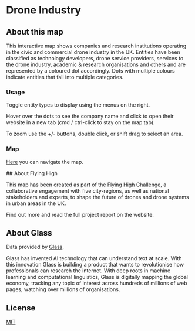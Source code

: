 # Drone Industry

## About this map

This interactive map shows companies and research institutions operating in the civic and commercial drone industry in the UK. Entities have been classified as technology developers, drone service providers, services to the drone industry, academic & research organisations and others and are represented by a coloured dot accordingly. Dots with multiple colours indicate entities that fall into multiple categories.

### Usage

Toggle entity types to display using the menus on the right.

Hover over the dots to see the company name and click to open their website in a new tab (cmd / ctrl-click to stay on the map tab).

To zoom use the +/- buttons, double click, or shift drag to select an area.

### Map

[Here](https://nestauk.github.io/drone_industry/embedded) you can navigate the map.


## About Flying High

This map has been created as part of the [Flying High Challenge](http://flyinghigh.challenges.org), a collaborative engagement with five city-regions, as well as national stakeholders and experts, to shape the future of drones and drone systems in urban areas in the UK.

Find out more and read the full project report on the website.


## About Glass

Data provided by [Glass](https://glass.ai).

Glass has invented AI technology that can understand text at scale. With this innovation Glass is building a product that wants to revolutionise how professionals can research the internet. With deep roots in machine learning and computational linguistics, Glass is digitally mapping the global economy, tracking any topic of interest across hundreds of millions of web pages, watching over millions of organisations.


## License

[MIT](./LICENSE)
